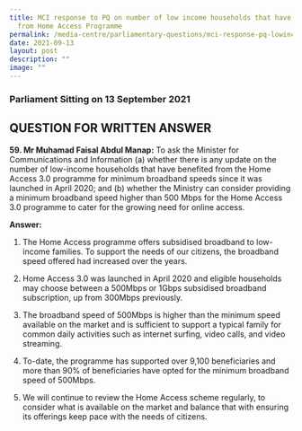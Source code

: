 ```yaml
---
title: MCI response to PQ on number of low income households that have benefited
  from Home Access Programme
permalink: /media-centre/parliamentary-questions/mci-response-pq-lowincomehouseholds-benefit-homeaccessprog/
date: 2021-09-13
layout: post
description: ""
image: ""
---
```

### Parliament Sitting on 13 September 2021

QUESTION FOR WRITTEN ANSWER
---------------------------

  
**59\. Mr Muhamad Faisal Abdul Manap:** To ask the Minister for Communications and Information (a) whether there is any update on the number of low-income households that have benefited from the Home Access 3.0 programme for minimum broadband speeds since it was launched in April 2020; and (b) whether the Ministry can consider providing a minimum broadband speed higher than 500 Mbps for the Home Access 3.0 programme to cater for the growing need for online access.  
  
**Answer:**

1. The Home Access programme offers subsidised broadband to low-income families. To support the needs of our citizens, the broadband speed offered had increased over the years.   
  
2. Home Access 3.0 was launched in April 2020 and eligible households may choose between a 500Mbps or 1Gbps subsidised broadband subscription, up from 300Mbps previously.   
  
3. The broadband speed of 500Mbps is higher than the minimum speed available on the market and is sufficient to support a typical family for common daily activities such as internet surfing, video calls, and video streaming.   
  
4. To-date, the programme has supported over 9,100 beneficiaries and more than 90% of beneficiaries have opted for the minimum broadband speed of 500Mbps.     
  
5. We will continue to review the Home Access scheme regularly, to consider what is available on the market and balance that with ensuring its offerings keep pace with the needs of citizens.
